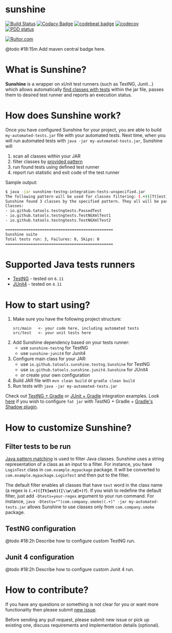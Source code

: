 sunshine
========

[![Build Status](https://travis-ci.org/tatools/sunshine.svg?branch=master)](https://travis-ci.org/tatools/sunshine)
[![Codacy Badge](https://api.codacy.com/project/badge/Grade/b9ccdf7644db4658bb998eb3c8f0689b)](https://www.codacy.com/app/extsoft/sunshine?utm_source=github.com&amp;utm_medium=referral&amp;utm_content=tatools/sunshine&amp;utm_campaign=Badge_Grade)
[![codebeat badge](https://codebeat.co/badges/74ffce5e-e3be-45b7-9459-98d13f5f4d4e)](https://codebeat.co/projects/github-com-tatools-sunshine-master)
[![codecov](https://codecov.io/gh/tatools/sunshine/branch/master/graph/badge.svg)](https://codecov.io/gh/tatools/sunshine)
[![PDD status](http://www.0pdd.com/svg?name=tatools/sunshine)](http://www.0pdd.com/p?name=tatools/sunshine)

[![Rultor.com](http://www.rultor.com/b/tatools/sunshine)](http://www.rultor.com/p/tatools/sunshine)

@todo #18:15m Add maven central badge here.

What is Sunshine?
=================
**Sunshine** is a wrapper on xUnit test runners (such as TestNG, Junit...) which allows automatically
[find classes with tests](#filter-tests-to-be-run) within the jar file, passes them to desired test runner and reports
an execution status.

How does Sunshine work?
=======================
Once you have configured Sunshine for your project, you are able to build `my-automated-tests.jar`
file with your automated tests.
Next time, when you will run automated tests with `java -jar my-automated-tests.jar`, Sunshine will
1. scan all classes within your JAR
2. filter classes by [provided pattern](#filter-tests-to-be-run)
3. run found tests using defined test runner
4. report run statistic and exit code of the test runner

Sample output:
```bash
$ java -jar sunshine-testng-integration-tests-unspecified.jar
The following pattern will be used for classes filtering: (.+)([Tt]est)([\w\d]+)?
Sunshine found 3 classes by the specified pattern. They all will be passed to appropriate xUnit engine.
Classes:
- io.github.tatools.testngtests.PassedTest
- io.github.tatools.testngtests.TestNGXmlTest1
- io.github.tatools.testngtests.TestNGXmlTest2

===============================================
Sunshine suite
Total tests run: 3, Failures: 0, Skips: 0
===============================================
```

Supported Java tests runners
============================
- [TestNG](http://testng.org) - tested on `6.11`
- [JUnit4](http://junit.org/junit4) - tested on `4.11`

How to start using?
===================
1. Make sure you have the following project structure:
    ```
    src/main   <- your code here, including automated tests
    src/test   <- your unit tests here
    ```
2. Add Sunshine dependency based on your tests runner:
    - use `sunshine-testng` for TestNG
    - use `sunshine-junit4` for Junit4
3. Configure main class for your JAR:
    - use `io.github.tatools.sunshine.testng.Sunshine` for TestNG
    - use `io.github.tatools.sunshine.junit4.Sunshine` for JUnit4
    - or create your own configuration
4. Build JAR file with `mvn clean build` or `gradle clean build`
5. Run tests with `java -jar my-automated-tests.jar`

Check out [TestNG + Gradle](sunshine-testng-integration-tests/build.gradle) or
[JUnit + Gradle](sunshine-junit4-integration-tests/build.gradle) integration examples.
Look [here](sunshine-junit4-integration-tests/build.gradle) if you wish to configure `fat jar` with TestNG + Gradle +
[Gradle's Shadow plugin](https://github.com/johnrengelman/shadow).

How to customize Sunshine?
==========================
Filter tests to be run
----------------------
[Java pattern matching](https://docs.oracle.com/javase/8/docs/api/java/util/regex/Pattern.html) is used to filter
Java classes. Sunshine uses a string representation of a class as an input to a filter. For instance,
you have `LoginTest` class in `com.example.mypackage` package. It will be converted to `com.example.mypackage.LoginTest`
and then put to the filter.

The default filter enables all classes that have `test` word in the class name
(a regex is **`(.+)([Tt]est)([\\w\\d]+)?`**). If you wish to redefine the default filter, just add `-Dtests=your-regex`
argument to your run command. For instance, `java -Dtests="^(com.company.smoke)(.+)" -jar my-automated-tests.jar`
allows Sunshine to use classes only from `com.company.smoke` package.

TestNG configuration
--------------------
@todo #18:2h Describe how to configure custom TestNG run.

Junit 4 configuration
---------------------
@todo #18:2h Describe how to configure custom Junit 4 run.

How to contribute?
==================
If you have any questions or something is not clear for you or want more functionality then please submit 
[new issue](https://github.com/tatools/sunshine/issues/new).

Before sending any pull request, please submit new issue or pick up existing one, discuss requirements and 
implementation details (optional).
